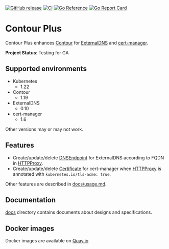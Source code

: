 [![GitHub release](https://img.shields.io/github/release/cybozu-go/contour-plus.svg?maxAge=60)][releases]
[![CI](https://github.com/cybozu-go/contour-plus/workflows/main/badge.svg)](https://github.com/cybozu-go/contour-plus/actions)
[![Go Reference](https://pkg.go.dev/badge/github.com/cybozu-go/contour-plus.svg)](https://pkg.go.dev/github.com/cybozu-go/contour-plus)
[![Go Report Card](https://goreportcard.com/badge/github.com/cybozu-go/contour-plus)](https://goreportcard.com/report/github.com/cybozu-go/contour-plus)

Contour Plus
============

Contour Plus enhances [Contour][] for [ExternalDNS][] and [cert-manager][].

**Project Status**: Testing for GA

Supported environments
----------------------

- Kubernetes
  - 1.22
- Contour
  - 1.19
- ExternalDNS
  - 0.10
- cert-manager
  - 1.6

Other versions may or may not work.

Features
--------

- Create/update/delete [DNSEndpoint][] for ExternalDNS according to FQDN in [HTTPProxy][].
- Create/update/delete [Certificate][] for cert-manager when [HTTPProxy][] is annotated with `kubernetes.io/tls-acme: true`.

Other features are described in [docs/usage.md](docs/usage.md).

Documentation
-------------

[docs](docs/) directory contains documents about designs and specifications.

[releases]: https://github.com/cybozu-go/contour-plus/releases
[godoc]: https://pkg.go.dev/github.com/cybozu-go/contour-plus
[Contour]: https://github.com/projectcontour/contour
[ExternalDNS]: https://github.com/kubernetes-sigs/external-dns
[cert-manager]: https://github.com/jetstack/cert-manager
[HTTPProxy]: https://projectcontour.io/docs/v1.11.0/config/api/#projectcontour.io/v1.HTTPProxy
[DNSEndpoint]: https://github.com/kubernetes-sigs/external-dns/blob/master/docs/contributing/crd-source.md
[Certificate]: http://docs.cert-manager.io/en/latest/reference/certificates.html

Docker images
-------------

Docker images are available on [Quay.io](https://quay.io/repository/cybozu/contour-plus)

